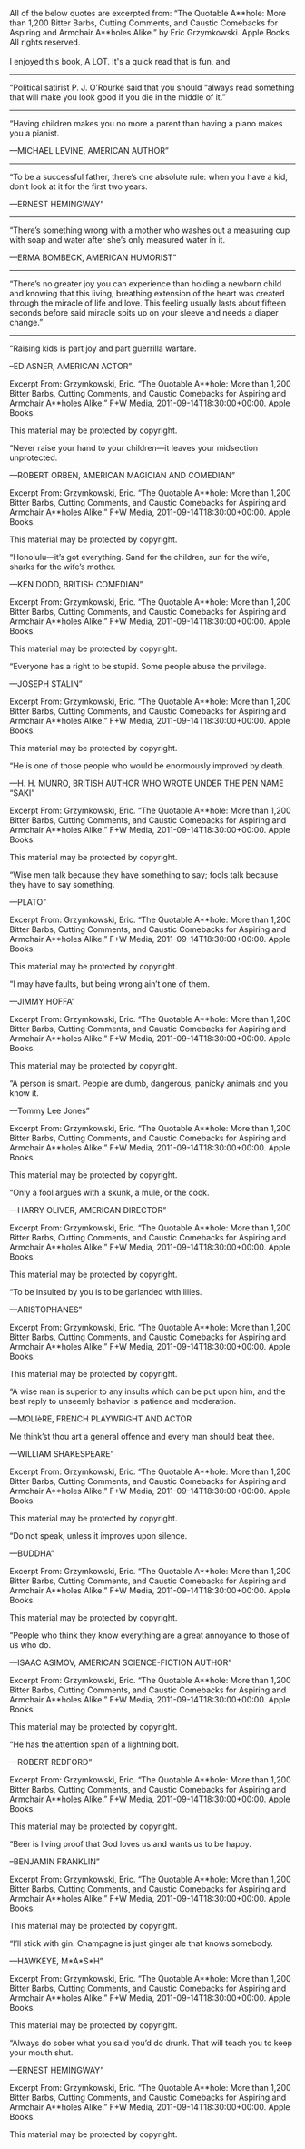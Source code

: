 <p>All of the below quotes are excerpted from:&nbsp;“The Quotable A**hole: More than 1,200 Bitter Barbs, Cutting Comments, and Caustic Comebacks for Aspiring and Armchair A**holes Alike.” by&nbsp;Eric&nbsp;Grzymkowski. Apple Books. All rights reserved.&nbsp;<br><br>I enjoyed this book, A LOT. It's a quick read that is fun, and&nbsp;<br></p><hr>
<p>“Political satirist P. J. O’Rourke said that you should “always read something that will make you look good if you die in the middle of it.”</p>
<hr>
<p>“Having children makes you no more a parent than having a piano makes you a pianist.<br></p>
<p>—MICHAEL LEVINE, AMERICAN AUTHOR”</p>
<hr>
<p>“To be a successful father, there’s one absolute rule: when you have a kid, don’t look at it for the first two years.<br></p>
<p>—ERNEST HEMINGWAY”</p>
<hr>
<p>“There’s something wrong with a mother who washes out a measuring cup with soap and water after she’s only measured water in it.<br></p>
<p>—ERMA BOMBECK, AMERICAN HUMORIST”</p>
<hr>
<p>“There’s no greater joy you can experience than holding a newborn child and knowing that this living, breathing extension of the heart was created through the miracle of life and love. This feeling usually lasts about fifteen seconds before said miracle spits up on your sleeve and needs a diaper change.”<br></p>
<hr>
<p>“Raising kids is part joy and part guerrilla warfare.<br></p>
<p>–ED ASNER, AMERICAN ACTOR”</p>
<p>Excerpt From: Grzymkowski, Eric. “The Quotable A**hole: More than 1,200 Bitter Barbs, Cutting Comments, and Caustic Comebacks for Aspiring and Armchair A**holes Alike.” F+W Media, 2011-09-14T18:30:00+00:00. Apple Books. </p>
<p>This material may be protected by copyright.</p>
<p>“Never raise your hand to your children—it leaves your midsection unprotected.</p>
<p>—ROBERT ORBEN, AMERICAN MAGICIAN AND COMEDIAN”</p>
<p>Excerpt From: Grzymkowski, Eric. “The Quotable A**hole: More than 1,200 Bitter Barbs, Cutting Comments, and Caustic Comebacks for Aspiring and Armchair A**holes Alike.” F+W Media, 2011-09-14T18:30:00+00:00. Apple Books. </p>
<p>This material may be protected by copyright.</p>
<p>“Honolulu—it’s got everything. Sand for the children, sun for the wife, sharks for the wife’s mother.</p>
<p>—KEN DODD, BRITISH COMEDIAN”</p>
<p>Excerpt From: Grzymkowski, Eric. “The Quotable A**hole: More than 1,200 Bitter Barbs, Cutting Comments, and Caustic Comebacks for Aspiring and Armchair A**holes Alike.” F+W Media, 2011-09-14T18:30:00+00:00. Apple Books. </p>
<p>This material may be protected by copyright.</p>
<p>“Everyone has a right to be stupid. Some people abuse the privilege.</p>
<p>—JOSEPH STALIN”</p>
<p>Excerpt From: Grzymkowski, Eric. “The Quotable A**hole: More than 1,200 Bitter Barbs, Cutting Comments, and Caustic Comebacks for Aspiring and Armchair A**holes Alike.” F+W Media, 2011-09-14T18:30:00+00:00. Apple Books. </p>
<p>This material may be protected by copyright.</p>
<p>“He is one of those people who would be enormously improved by death.</p>
<p>—H. H. MUNRO, BRITISH AUTHOR WHO WROTE UNDER THE PEN NAME “SAKI”</p>
<p>Excerpt From: Grzymkowski, Eric. “The Quotable A**hole: More than 1,200 Bitter Barbs, Cutting Comments, and Caustic Comebacks for Aspiring and Armchair A**holes Alike.” F+W Media, 2011-09-14T18:30:00+00:00. Apple Books. </p>
<p>This material may be protected by copyright.</p>
<p>“Wise men talk because they have something to say; fools talk because they have to say something.</p>
<p>—PLATO”</p>
<p>Excerpt From: Grzymkowski, Eric. “The Quotable A**hole: More than 1,200 Bitter Barbs, Cutting Comments, and Caustic Comebacks for Aspiring and Armchair A**holes Alike.” F+W Media, 2011-09-14T18:30:00+00:00. Apple Books. </p>
<p>This material may be protected by copyright.</p>
<p>“I may have faults, but being wrong ain’t one of them.</p>
<p>—JIMMY HOFFA”</p>
<p>Excerpt From: Grzymkowski, Eric. “The Quotable A**hole: More than 1,200 Bitter Barbs, Cutting Comments, and Caustic Comebacks for Aspiring and Armchair A**holes Alike.” F+W Media, 2011-09-14T18:30:00+00:00. Apple Books. </p>
<p>This material may be protected by copyright.</p>
<p>“A person is smart. People are dumb, dangerous, panicky animals and you know it.</p>
<p>—Tommy Lee Jones”</p>
<p>Excerpt From: Grzymkowski, Eric. “The Quotable A**hole: More than 1,200 Bitter Barbs, Cutting Comments, and Caustic Comebacks for Aspiring and Armchair A**holes Alike.” F+W Media, 2011-09-14T18:30:00+00:00. Apple Books. </p>
<p>This material may be protected by copyright.</p>
<p>“Only a fool argues with a skunk, a mule, or the cook.</p>
<p>—HARRY OLIVER, AMERICAN DIRECTOR”</p>
<p>Excerpt From: Grzymkowski, Eric. “The Quotable A**hole: More than 1,200 Bitter Barbs, Cutting Comments, and Caustic Comebacks for Aspiring and Armchair A**holes Alike.” F+W Media, 2011-09-14T18:30:00+00:00. Apple Books. </p>
<p>This material may be protected by copyright.</p>
<p>“To be insulted by you is to be garlanded with lilies.</p>
<p>—ARISTOPHANES”</p>
<p>Excerpt From: Grzymkowski, Eric. “The Quotable A**hole: More than 1,200 Bitter Barbs, Cutting Comments, and Caustic Comebacks for Aspiring and Armchair A**holes Alike.” F+W Media, 2011-09-14T18:30:00+00:00. Apple Books. </p>
<p>This material may be protected by copyright.</p>
<p>“A wise man is superior to any insults which can be put upon him, and the best reply to unseemly behavior is patience and moderation.</p>
<p>—MOLIèRE, FRENCH PLAYWRIGHT AND ACTOR</p>
<p>Me think’st thou art a general offence and every man should beat thee.</p>
<p>—WILLIAM SHAKESPEARE”</p>
<p>Excerpt From: Grzymkowski, Eric. “The Quotable A**hole: More than 1,200 Bitter Barbs, Cutting Comments, and Caustic Comebacks for Aspiring and Armchair A**holes Alike.” F+W Media, 2011-09-14T18:30:00+00:00. Apple Books. </p>
<p>This material may be protected by copyright.</p>
<p>“Do not speak, unless it improves upon silence.</p>
<p>—BUDDHA”</p>
<p>Excerpt From: Grzymkowski, Eric. “The Quotable A**hole: More than 1,200 Bitter Barbs, Cutting Comments, and Caustic Comebacks for Aspiring and Armchair A**holes Alike.” F+W Media, 2011-09-14T18:30:00+00:00. Apple Books. </p>
<p>This material may be protected by copyright.</p>
<p>“People who think they know everything are a great annoyance to those of us who do.</p>
<p>—ISAAC ASIMOV, AMERICAN SCIENCE-FICTION AUTHOR”</p>
<p>Excerpt From: Grzymkowski, Eric. “The Quotable A**hole: More than 1,200 Bitter Barbs, Cutting Comments, and Caustic Comebacks for Aspiring and Armchair A**holes Alike.” F+W Media, 2011-09-14T18:30:00+00:00. Apple Books. </p>
<p>This material may be protected by copyright.</p>
<p>“He has the attention span of a lightning bolt.</p>
<p>—ROBERT REDFORD”</p>
<p>Excerpt From: Grzymkowski, Eric. “The Quotable A**hole: More than 1,200 Bitter Barbs, Cutting Comments, and Caustic Comebacks for Aspiring and Armchair A**holes Alike.” F+W Media, 2011-09-14T18:30:00+00:00. Apple Books. </p>
<p>This material may be protected by copyright.</p>
<p>“Beer is living proof that God loves us and wants us to be happy.</p>
<p>–BENJAMIN FRANKLIN”</p>
<p>Excerpt From: Grzymkowski, Eric. “The Quotable A**hole: More than 1,200 Bitter Barbs, Cutting Comments, and Caustic Comebacks for Aspiring and Armchair A**holes Alike.” F+W Media, 2011-09-14T18:30:00+00:00. Apple Books. </p>
<p>This material may be protected by copyright.</p>
<p>“I’ll stick with gin. Champagne is just ginger ale that knows somebody.</p>
<p>—HAWKEYE, M*A*S*H”</p>
<p>Excerpt From: Grzymkowski, Eric. “The Quotable A**hole: More than 1,200 Bitter Barbs, Cutting Comments, and Caustic Comebacks for Aspiring and Armchair A**holes Alike.” F+W Media, 2011-09-14T18:30:00+00:00. Apple Books. </p>
<p>This material may be protected by copyright.</p>
<p>“Always do sober what you said you’d do drunk. That will teach you to keep your mouth shut.</p>
<p>—ERNEST HEMINGWAY”</p>
<p>Excerpt From: Grzymkowski, Eric. “The Quotable A**hole: More than 1,200 Bitter Barbs, Cutting Comments, and Caustic Comebacks for Aspiring and Armchair A**holes Alike.” F+W Media, 2011-09-14T18:30:00+00:00. Apple Books. </p>
<p>This material may be protected by copyright.</p>